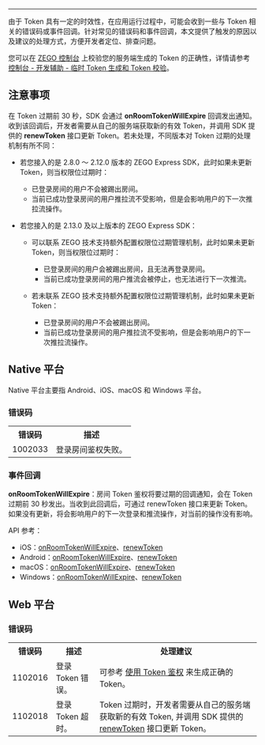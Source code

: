 <Title>Express 如何处理 Token 相关错误码？</Title>



- - -

由于 Token 具有一定的时效性，在应用运行过程中，可能会收到一些与 Token 相关的错误码或事件回调。针对常见的错误码和事件回调，本文提供了触发的原因以及建议的处理方式，方便开发者定位、排查问题。

<Note title="说明">


您可以在 [ZEGO 控制台](https://console.zego.im) 上校验您的服务端生成的 Token 的正确性，详情请参考 [控制台 - 开发辅助 - 临时 Token 生成和 Token 校验](/console/development-assistance/temporary-token#生成临时-token)。

</Note>



## 注意事项

在 Token 过期前 30 秒，SDK 会通过 **onRoomTokenWillExpire** 回调发出通知。收到该回调后，开发者需要从自己的服务端获取新的有效 Token，并调用 SDK 提供的 **renewToken** 接口更新 Token。若未处理，不同版本对 Token 过期的处理机制有所不同：

- 若您接入的是 2.8.0 ～ 2.12.0 版本的 ZEGO Express SDK，此时如果未更新 Token，则当权限位过期时：

    - 已登录房间的用户不会被踢出房间。
    - 当前已成功登录房间的用户推拉流不受影响，但是会影响用户的下一次推拉流操作。

- 若您接入的是 2.13.0 及以上版本的 ZEGO Express SDK：

    - 可以联系 ZEGO 技术支持额外配置权限位过期管理机制，此时如果未更新 Token，则当权限位过期时：
    
        - 已登录房间的用户会被踢出房间，且无法再登录房间。
        - 当前已成功登录房间的用户推流会被停止，也无法进行下一次推流。

    - 若未联系 ZEGO 技术支持额外配置权限位过期管理机制，此时如果未更新 Token：

        - 已登录房间的用户不会被踢出房间。
        - 当前已成功登录房间的用户推拉流不受影响，但是会影响用户的下一次推拉流操作。


## Native 平台

Native 平台主要指 Android、iOS、macOS 和 Windows 平台。


### 错误码

<table>
  
  <tbody><tr>
    <th>错误码</th>
    <th>描述</th>
  </tr>
  <tr>
    <td>1002033</td>
    <td>登录房间鉴权失败。</td>
  </tr>
</tbody></table>


### 事件回调

**onRoomTokenWillExpire**：房间 Token 鉴权将要过期的回调通知，会在 Token 过期前 30 秒发出。当收到此回调后，可通过 renewToken 接口来更新 Token。如果没有更新，将会影响用户的下一次登录和推流操作，对当前的操作没有影响。

API 参考：

- iOS：[onRoomTokenWillExpire](https://doc-zh.zego.im/article/api?doc=Express_Video_SDK_API~ObjectiveC_ios~protocol~zego-event-handler#on-room-token-will-expire-room-id)、[renewToken](https://doc-zh.zego.im/article/api?doc=Express_Video_SDK_API~ObjectiveC_ios~class~zego-express-engine#switch-room-to-room-id-config)
- Android：[onRoomTokenWillExpire](https://doc-zh.zego.im/article/api?doc=Express_Video_SDK_API~Java_android~class~im-zego-zegoexpress-callback-i-zego-event-handler#on-room-token-will-expire)、[renewToken](https://doc-zh.zego.im/article/api?doc=Express_Video_SDK_API~Java_android~class~im-zego-zegoexpress-zego-express-engine#renew-token)
- macOS：[onRoomTokenWillExpire](https://doc-zh.zego.im/article/api?doc=Express_Video_SDK_API~ObjectiveC_macos~protocol~zego-event-handler#on-room-token-will-expire-room-id)、[renewToken](https://doc-zh.zego.im/article/api?doc=Express_Video_SDK_API~ObjectiveC_macos~class~zego-express-engine#switch-room-to-room-id-config)
- Windows：[onRoomTokenWillExpire](https://doc-zh.zego.im/article/api?doc=Express_Video_SDK_API~CPP_windows~class~zego-express-i-zego-event-handler#on-room-token-will-expire)、[renewToken](https://doc-zh.zego.im/article/api?doc=Express_Video_SDK_API~CPP_windows~class~zego-express-i-zego-express-engine#renew-token)


## Web 平台

### 错误码

<table>
  
  <tbody><tr>
    <th>错误码</th>
    <th>描述</th>
    <th>处理建议</th>
  </tr>
  <tr>
    <td>1102016</td>
    <td>登录 Token 错误。</td>
    <td>可参考 <a target="_blank" href="/real-time-video-web/communication/using-token-authentication">使用 Token 鉴权</a> 来生成正确的 Token。</td>
  </tr>
  <tr>
    <td>1102018</td>
    <td>登录 Token 超时。</td>
    <td>Token 过期时，开发者需要从自己的服务端获取新的有效 Token, 并调用 SDK 提供的 <a target="_blank" href="https://doc-zh.zego.im/article/api?doc=Express_Video_SDK_API~javascript_web~class~ZegoExpressEngine&amp;jumpType=route#renew-token">renewToken</a> 接口更新 Token。</td>
  </tr>
</tbody></table>

